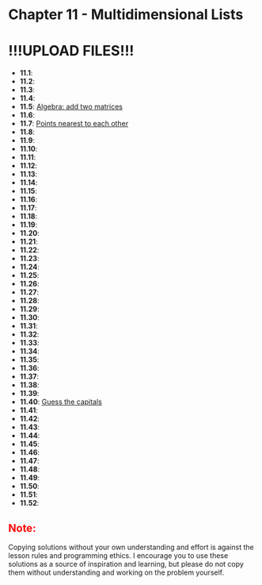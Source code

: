 # Chapter 11 - Multidimensional Lists
# !!!UPLOAD FILES!!!
- **11.1**: [](./tasks/11.1.py)
- **11.2**: [](./tasks/11.2.py)
- **11.3**: [](./tasks/11.3.py)
- **11.4**: [](./tasks/11.4.py)
- **11.5**: [Algebra: add two matrices](./tasks/11.5.py)
- **11.6**: [](./tasks/11.6.py)
- **11.7**: [Points nearest to each other](./tasks/11.7.py)
- **11.8**: [](./tasks/11.8.py)
- **11.9**: [](./tasks/11.9.py)
- **11.10**: [](./tasks/11.10.py)
- **11.11**: [](./tasks/11.11.py)
- **11.12**: [](./tasks/11.12.py)
- **11.13**: [](./tasks/11.13.py)
- **11.14**: [](./tasks/11.14.py)
- **11.15**: [](./tasks/11.15.py)
- **11.16**: [](./tasks/11.16.py)
- **11.17**: [](./tasks/11.17.py)
- **11.18**: [](./tasks/11.18.py)
- **11.19**: [](./tasks/11.19.py)
- **11.20**: [](./tasks/11.20.py)
- **11.21**: [](./tasks/11.21.py)
- **11.22**: [](./tasks/11.22.py)
- **11.23**: [](./tasks/11.23.py)
- **11.24**: [](./tasks/11.24.py)
- **11.25**: [](./tasks/11.25.py)
- **11.26**: [](./tasks/11.26.py)
- **11.27**: [](./tasks/11.27.py)
- **11.28**: [](./tasks/11.28.py)
- **11.29**: [](./tasks/11.29.py)
- **11.30**: [](./tasks/11.30.py)
- **11.31**: [](./tasks/11.31.py)
- **11.32**: [](./tasks/11.32.py)
- **11.33**: [](./tasks/11.33.py)
- **11.34**: [](./tasks/11.34.py)
- **11.35**: [](./tasks/11.35.py)
- **11.36**: [](./tasks/11.36.py)
- **11.37**: [](./tasks/11.37.py)
- **11.38**: [](./tasks/11.38.py)
- **11.39**: [](./tasks/11.39.py)
- **11.40**: [Guess the capitals](./tasks/11.40.py)
- **11.41**: [](./tasks/11.41.py)
- **11.42**: [](./tasks/11.42.py)
- **11.43**: [](./tasks/11.43.py)
- **11.44**: [](./tasks/11.44.py)
- **11.45**: [](./tasks/11.45.py)
- **11.46**: [](./tasks/11.46.py)
- **11.47**: [](./tasks/11.47.py)
- **11.48**: [](./tasks/11.48.py)
- **11.49**: [](./tasks/11.49.py)
- **11.50**: [](./tasks/11.50.py)
- **11.51**: [](./tasks/11.51.py)
- **11.52**: [](./tasks/11.52.py)

<h2 style="color:red">Note:</h2>

Copying solutions without your own understanding and effort is against the lesson rules and programming ethics. I encourage you to use these solutions as a source of inspiration and learning, but please do not copy them without understanding and working on the problem yourself.

